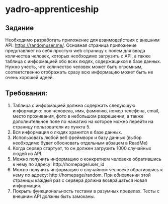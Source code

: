 # yadro-apprenticeship
## Задание
Необходимо разработать приложение для взаимодействия с внешним API: https://randomuser.me/.
Основная страница приложение представляет из себя простую web страницу с полем для ввода количества человек, которых необходимо загрузить с API, а также таблица с информацией обо всех людях, содержащихся в базе данных.
Нужно учесть, что количество человек может быть огромным, соответственно отображать сразу всю информацию может быть не очень хорошей идеей.
## Требования:
1) Таблица с информацией должна содержать следующую информацию: пол человека, имя, фамилию, номер телефона, email, место проживания, фото в небольшом разрешении, а также дополнительное поле по нажатию на которое можно перейти на страницу пользователя из пункта 5.
2) Вся информация о людях хранится в базе данных.
3) Использовать любой веб фреймворк и базу данных (выбор необходимо будет обосновать отдельным абзацем в
ReadMe)
4) Когда сервер стартует, то он должен загрузить 1000 случайных людей из АРІ.
5) Можно получить информацию о конкретном человеке обратившись к нему по адресу: http://homepage/user_id
6) Можно получить информацию о случайном человеке обратившись к нему по адресу: http://homepage/random. При обновлении этой страницы каждый раз с сервера должна возвращаться новая информация.
7) Покрыть функциональность тестами в разумных пределах. Тесты с внешним АРІ должны быть замоканы.
